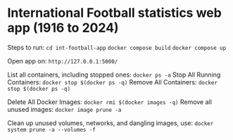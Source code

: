 # International Football statistics web app (1916 to 2024)

Steps to run:
`cd int-football-app`
`docker compose build`
`docker compose up`

Open app on: `http://127.0.0.1:5000/`

List all containers, including stopped ones: `docker ps -a`
Stop All Running Containers: `docker stop $(docker ps -q)`
Remove All Containers: `docker stop $(docker ps -q)`

Delete All Docker Images: `docker rmi $(docker images -q)`
Remove all unused images: `docker image prune -a`

Clean up unused volumes, networks, and dangling images, use: `docker system prune -a --volumes -f`
